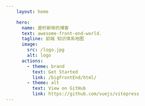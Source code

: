 ```yaml
---
    layout: home

    hero:
      name: 是柠新呀的博客
      text: awesome-front-end-world.
      tagline: 前端 知识体系地图
      image:
        src: /logo.jpg
        alt: logo
      actions:
        - theme: brand
          text: Get Started
          link: /bigFrontEnd/html/
        - theme: alt
          text: View on GitHub
          link: https://github.com/vuejs/vitepress
---
```


 <style>
  :root {
    --vp-home-hero-name-color: transparent;
    --vp-home-hero-name-background: -webkit-linear-gradient(120deg, #bd34fe 30%, #41d1ff);

    --vp-home-hero-image-background-image: linear-gradient(-45deg, #bd34fe 50%, #47caff 50%);
    --vp-home-hero-image-filter: blur(44px);
  }

  @media (min-width: 640px) {
    :root {
      --vp-home-hero-image-filter: blur(56px);
    }
  }

  @media (min-width: 960px) {
    :root {
      --vp-home-hero-image-filter: blur(68px);
    }
  }
</style>

